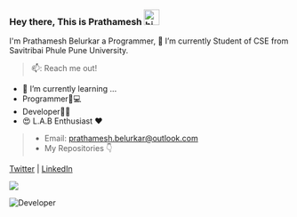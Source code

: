 
### Hey there, This is Prathamesh <img src="https://user-images.githubusercontent.com/1303154/88677602-1635ba80-d120-11ea-84d8-d263ba5fc3c0.gif" width="28px" alt="hi">

I'm Prathamesh Belurkar a Programmer,  🔭 I’m currently Student of CSE from Savitribai Phule Pune University.
> 📫: Reach me out!

- 🌱 I’m currently learning ...
- Programmer👦💻
- Developer👨‍💻
- 😍 L.A.B Enthusiast ❤
> - Email: prathamesh.belurkar@outlook.com
> - My Repositories 👇
> 
[Twitter](https://twitter.com/the_pbx_) | [LinkedIn](https://in.linkedin.com/in/prathameshbelurkar)

![](https://img.shields.io/twitter/follow/the_pbx_?style=social)

![Developer](https://media.giphy.com/media/VTtANKl0beDFQRLDTh/giphy.gif)

 
